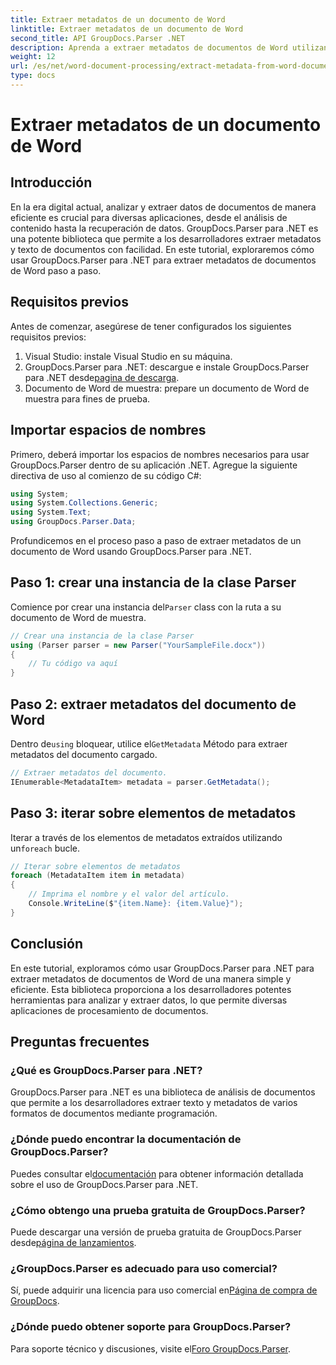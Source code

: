 ```yaml
---
title: Extraer metadatos de un documento de Word
linktitle: Extraer metadatos de un documento de Word
second_title: API GroupDocs.Parser .NET
description: Aprenda a extraer metadatos de documentos de Word utilizando GroupDocs.Parser para .NET. Pasos sencillos para analizar y recuperar información de documentos.
weight: 12
url: /es/net/word-document-processing/extract-metadata-from-word-document/
type: docs
---
```

# Extraer metadatos de un documento de Word

## Introducción
En la era digital actual, analizar y extraer datos de documentos de manera eficiente es crucial para diversas aplicaciones, desde el análisis de contenido hasta la recuperación de datos. GroupDocs.Parser para .NET es una potente biblioteca que permite a los desarrolladores extraer metadatos y texto de documentos con facilidad. En este tutorial, exploraremos cómo usar GroupDocs.Parser para .NET para extraer metadatos de documentos de Word paso a paso.
## Requisitos previos
Antes de comenzar, asegúrese de tener configurados los siguientes requisitos previos:
1. Visual Studio: instale Visual Studio en su máquina.
2.  GroupDocs.Parser para .NET: descargue e instale GroupDocs.Parser para .NET desde[pagina de descarga](https://releases.groupdocs.com/parser/net/).
3. Documento de Word de muestra: prepare un documento de Word de muestra para fines de prueba.
## Importar espacios de nombres
Primero, deberá importar los espacios de nombres necesarios para usar GroupDocs.Parser dentro de su aplicación .NET. Agregue la siguiente directiva de uso al comienzo de su código C#:
```csharp
using System;
using System.Collections.Generic;
using System.Text;
using GroupDocs.Parser.Data;
```
Profundicemos en el proceso paso a paso de extraer metadatos de un documento de Word usando GroupDocs.Parser para .NET.
## Paso 1: crear una instancia de la clase Parser
 Comience por crear una instancia del`Parser` class con la ruta a su documento de Word de muestra.
```csharp
// Crear una instancia de la clase Parser
using (Parser parser = new Parser("YourSampleFile.docx"))
{
    // Tu código va aquí
}
```
## Paso 2: extraer metadatos del documento de Word
 Dentro de`using` bloquear, utilice el`GetMetadata` Método para extraer metadatos del documento cargado.
```csharp
// Extraer metadatos del documento.
IEnumerable<MetadataItem> metadata = parser.GetMetadata();
```
## Paso 3: iterar sobre elementos de metadatos
 Iterar a través de los elementos de metadatos extraídos utilizando un`foreach` bucle.
```csharp
// Iterar sobre elementos de metadatos
foreach (MetadataItem item in metadata)
{
    // Imprima el nombre y el valor del artículo.
    Console.WriteLine($"{item.Name}: {item.Value}");
}
```
## Conclusión
En este tutorial, exploramos cómo usar GroupDocs.Parser para .NET para extraer metadatos de documentos de Word de una manera simple y eficiente. Esta biblioteca proporciona a los desarrolladores potentes herramientas para analizar y extraer datos, lo que permite diversas aplicaciones de procesamiento de documentos.

## Preguntas frecuentes
### ¿Qué es GroupDocs.Parser para .NET?
GroupDocs.Parser para .NET es una biblioteca de análisis de documentos que permite a los desarrolladores extraer texto y metadatos de varios formatos de documentos mediante programación.
### ¿Dónde puedo encontrar la documentación de GroupDocs.Parser?
 Puedes consultar el[documentación](https://tutorials.groupdocs.com/parser/net/) para obtener información detallada sobre el uso de GroupDocs.Parser para .NET.
### ¿Cómo obtengo una prueba gratuita de GroupDocs.Parser?
 Puede descargar una versión de prueba gratuita de GroupDocs.Parser desde[página de lanzamientos](https://releases.groupdocs.com/).
### ¿GroupDocs.Parser es adecuado para uso comercial?
 Sí, puede adquirir una licencia para uso comercial en[Página de compra de GroupDocs](https://purchase.groupdocs.com/buy).
### ¿Dónde puedo obtener soporte para GroupDocs.Parser?
 Para soporte técnico y discusiones, visite el[Foro GroupDocs.Parser](https://forum.groupdocs.com/c/parser/17).